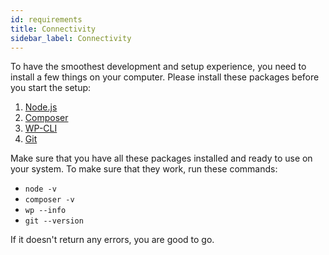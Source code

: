```yaml
---
id: requirements
title: Connectivity
sidebar_label: Connectivity
---
```


To have the smoothest development and setup experience, you need to install a few things on your computer.
Please install these packages before you start the setup:

1. [Node.js](https://nodejs.org/en/)
2. [Composer](https://getcomposer.org/)
3. [WP-CLI](https://wp-cli.org/)
4. [Git](https://git-scm.com/)

Make sure that you have all these packages installed and ready to use on your system. To make sure that they work, run these commands:
- `node -v`
- `composer -v`
- `wp --info`
- `git --version`

If it doesn't return any errors, you are good to go.
